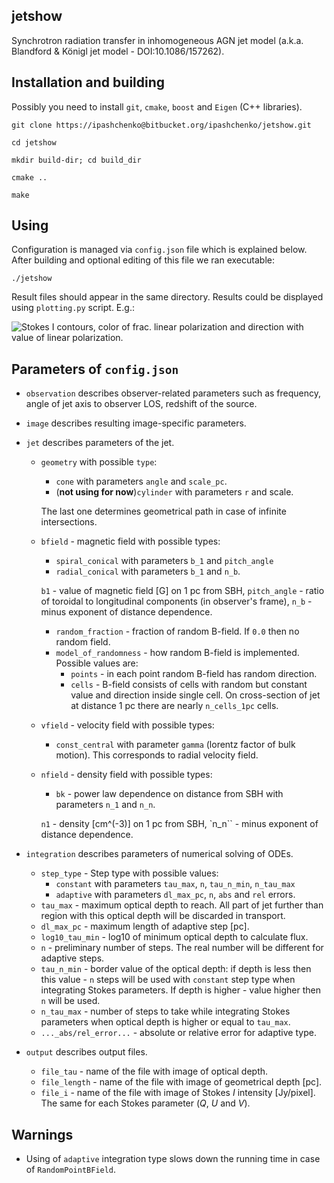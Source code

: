 ## jetshow
Synchrotron radiation transfer in inhomogeneous AGN jet model (a.k.a. Blandford
& Königl jet model - DOI:10.1086/157262).


## Installation and building

Possibly you need to install ``git``, ``cmake``, ``boost`` and ``Eigen`` (C++
libraries).

``git clone https://ipashchenko@bitbucket.org/ipashchenko/jetshow.git``

``cd jetshow``

``mkdir build-dir; cd build_dir``

``cmake ..``

``make``

## Using

Configuration is managed via ``config.json`` file which is explained below.
After building and optional editing of this file we ran executable:

``./jetshow``

Result files should appear in the same directory. Results could be displayed
using ``plotting.py`` script. E.g.:

![Stokes I contours, color of frac. linear polarization and direction with
value of linear polarization.](./bk_jet.png)




## Parameters of ``config.json``
 
 * ``observation`` describes observer-related parameters such as
 frequency, angle of jet axis to observer LOS, redshift
 of the source.
 
 * ``image`` describes resulting image-specific parameters.
 
 * ``jet`` describes parameters of the jet.
 
    * ``geometry`` with possible ``type``:
        * ``cone`` with parameters ``angle`` and ``scale_pc``.
        * (**not using for now**)``cylinder`` with parameters ``r`` and scale.
        
        The last one determines geometrical path in case of infinite
        intersections.
        
    * ``bfield`` - magnetic field with possible types:
        * ``spiral_conical`` with parameters ``b_1`` and ``pitch_angle``
        * ``radial_conical`` with parameters ``b_1`` and ``n_b``.
        
        ``b1`` - value of magnetic field [G] on 1 pc from SBH, ``pitch_angle`` -
        ratio of toroidal to longitudinal components (in observer's frame),
        ``n_b`` - minus exponent of distance dependence.
        * ``random_fraction`` - fraction of random B-field. If ``0.0`` then no
        random field.
        * ``model_of_randomness`` - how random B-field is implemented. Possible
        values are:
            * ``points`` - in each point random B-field has random direction.
            * ``cells`` - B-field consists of cells with random but constant
            value and direction inside single cell. On cross-section of jet at
            distance 1 pc there are nearly ``n_cells_1pc`` cells.
        
    * ``vfield`` - velocity field with possible types:
        * ``const_central`` with parameter ``gamma`` (lorentz factor of bulk
        motion). This corresponds to radial velocity field.
        
    * ``nfield`` - density field with possible types:
        * ``bk`` - power law dependence on distance from SBH with parameters
        ``n_1`` and ``n_n``.
        
        ``n1`` - density [cm^(-3)] on 1 pc from SBH, `n_n`` - minus exponent of
        distance dependence.
  
 * ``integration`` describes parameters of numerical solving of ODEs.
 
    * ``step_type`` - Step type with possible values:
        * ``constant`` with parameters ``tau_max``, ``n``, ``tau_n_min``,
        ``n_tau_max``
        * ``adaptive`` with parameters ``dl_max_pc``, ``n``, ``abs`` and ``rel``
        errors.
    * ``tau_max`` - maximum optical depth to reach. All part of jet further than
    region with this optical depth will be discarded in transport.
    * ``dl_max_pc`` - maximum length of adaptive step [pc].
    * ``log10_tau_min`` - log10 of minimum optical depth to calculate flux.
    * ``n`` - preliminary number of steps. The real number will be different for
    adaptive steps.
    * ``tau_n_min`` - border value of the optical depth: if depth is less then
     this value - ``n`` steps will be used with ``constant`` step type when
     integrating Stokes parameters. If depth is higher - value higher then ``n``
     will be used.
    * ``n_tau_max`` - number of steps to take while integrating Stokes
    parameters when optical depth is higher or equal to ``tau_max``.
    * ``..._abs/rel_error...`` - absolute or relative error for adaptive type.
    
 * ``output`` describes output files.
 
    * ``file_tau`` - name of the file with image of optical depth.
    * ``file_length`` - name of the file with image of geometrical depth [pc].
    * ``file_i`` - name of the file with image of Stokes *I* intensity
    [Jy/pixel]. The same for each Stokes parameter (*Q*, *U* and *V*).
    
    
## Warnings

 
* Using of ``adaptive`` integration type slows down the running time in case of
``RandomPointBField``.